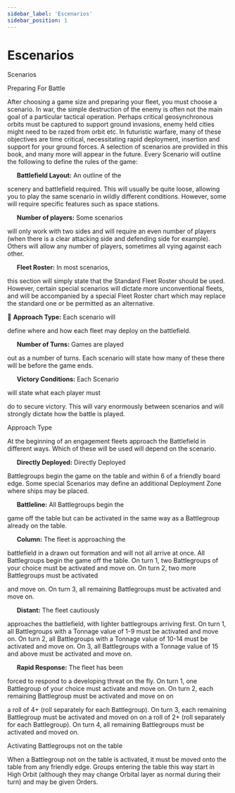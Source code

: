 ```yaml
---
sidebar_label: 'Escenarios'
sidebar_position: 1
---
```


# Escenarios

Scenarios

Preparing For Battle

After choosing a game size and preparing your fleet, you must choose a scenario. In war, the simple destruction of the enemy is often not the main goal of a particular tactical operation. Perhaps critical geosynchronous orbits must be captured to support ground invasions, enemy held cities might need to be razed from orbit etc. In futuristic warfare, many of these objectives are time critical, necessitating rapid deployment, insertion and support for your ground forces. A selection of scenarios are provided in this book, and many more will appear in the future. Every Scenario will outline the following to define the rules of the game:

`   `**Battlefield Layout:** An outline of the

scenery and battlefield required. This will usually be quite loose, allowing you to play the same scenario in wildly different conditions. However, some will require specific features such as space stations.

`   `**Number of players:** Some scenarios

will only work with two sides and will require an even number of players (when there is a clear attacking side and defending side for example). Others will allow any number of players, sometimes all vying against each other.

`   `**Fleet Roster:** In most scenarios,

this section will simply state that the Standard Fleet Roster should be used. However, certain special scenarios will dictate more unconventional fleets, and will be accompanied by a special Fleet Roster chart which may replace the standard one or be permitted as an alternative.

   **Approach Type:** Each scenario will

define where and how each fleet may deploy on the battlefield.

`   `**Number of Turns:** Games are played

out as a number of turns. Each scenario will state how many of these there will be before the game ends.

`   `**Victory Conditions:** Each Scenario

will state what each player must

do to secure victory. This will vary enormously between scenarios and will strongly dictate how the battle is played.

Approach Type

At the beginning of an engagement fleets approach the Battlefield in different ways. Which of these will be used will depend on the scenario.

`   `**Directly Deployed:** Directly Deployed

Battlegroups begin the game on the table and within 6  of a friendly board edge. Some special Scenarios may define an additional Deployment Zone where ships may be placed.

`   `**Battleline:** All Battlegroups begin the

game off the table but can be activated in the same way as a Battlegroup already on the table.

`   `**Column:** The fleet is approaching the

battlefield in a drawn out formation and will not all arrive at once. All Battlegroups begin the game off the table. On turn 1, two Battlegroups of your choice must be activated and move on. On turn 2, two more Battlegroups must be activated

and move on. On turn 3, all remaining Battlegroups must be activated and move on.

`   `**Distant:** The fleet cautiously

approaches the battlefield, with lighter battlegroups arriving first. On turn 1, all Battlegroups with a Tonnage value of 1-9 must be activated and move on. On turn 2, all Battlegroups with a Tonnage value of 10-14 must be activated and move on. On 3, all Battlegroups with a Tonnage value of 15 and above must be activated and move on.

`   `**Rapid Response:** The fleet has been

forced to respond to a developing threat on the fly. On turn 1, one Battlegroup of your choice must activate and move on. On turn 2, each remaining Battlegroup must be activated and move on on

a roll of 4+ (roll separately for each Battlegroup). On turn 3, each remaining Battlegroup must be activated and moved on on a roll of 2+ (roll separately for each Battlegroup). On turn 4, all remaining Battlegroups must be activated and moved on.

Activating Battlegroups not on the table

When a Battlegroup not on the table is activated, it must be moved onto the table from any friendly edge.  Groups entering the table this way start in High Orbit (although they may change Orbital layer as normal during their turn) and may be given Orders.
